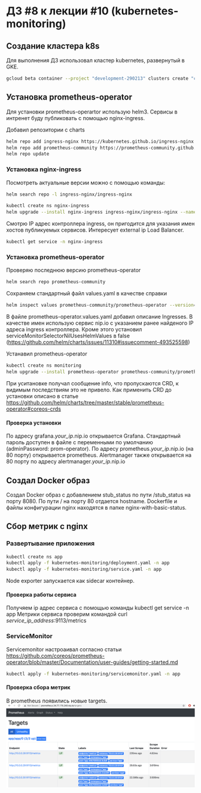# ДЗ #8 к лекции #10 (kubernetes-monitoring)

## Создание кластера k8s
Для выполнения ДЗ использовал кластер kubernetes, развернутый в GKE.
```bash
gcloud beta container --project "development-290213" clusters create "cluster-1" --zone "europe-west1-b" --no-enable-basic-auth --cluster-version "1.17.9-gke.1504" --release-channel "regular" --machine-type "e2-medium" --image-type "COS" --disk-type "pd-standard" --disk-size "100" --metadata disable-legacy-endpoints=true --scopes "https://www.googleapis.com/auth/devstorage.read_only","https://www.googleapis.com/auth/logging.write","https://www.googleapis.com/auth/monitoring","https://www.googleapis.com/auth/servicecontrol","https://www.googleapis.com/auth/service.management.readonly","https://www.googleapis.com/auth/trace.append" --num-nodes "2" --enable-stackdriver-kubernetes --enable-ip-alias --network "projects/development-290213/global/networks/default" --subnetwork "projects/development-290213/regions/europe-west1/subnetworks/default" --default-max-pods-per-node "110" --no-enable-master-authorized-networks --addons HorizontalPodAutoscaling,HttpLoadBalancing --enable-autoupgrade --enable-autorepair --max-surge-upgrade 1 --max-unavailable-upgrade 0
```

## Установка prometheus-operator
Для установки prometheus-operartor использую helm3. Сервисы в интренет буду публиковать с помощью nginx-ingress.

Добавил репозитории с charts
```bash
helm repo add ingress-nginx https://kubernetes.github.io/ingress-nginx
helm repo add prometheus-community https://prometheus-community.github.io/helm-charts
helm repo update
```

### Установка nginx-ingress

Посмотреть актуальные версии можно с помощью команды:
```bash
helm search repo -l ingress-nginx/ingress-nginx
```

```bash
kubectl create ns nginx-ingress
helm upgrade --install nginx-ingress ingress-nginx/ingress-nginx --namespace=nginx-ingress --version=3.7.1
```
Смотрю IP адрес контроллера ingress, он пригодится для указания имен хостов публикуемых сервисов. Интересует external ip Load Balancer.
```bash
kubectl get service -n nginx-ingress
```

### Установка prometheus-operator

Проверяю последнюю версию prometheus-operator
```bash
helm search repo prometheus-community
```

Сохраняем стандартный файл values.yaml в качестве справки
```bash
helm inspect values prometheus-community/prometheus-operator --version=9.3.2 > kubernetes-monitoring/prometheus-operator.values.yaml.default
```
В файле prometheus-operator.values.yaml добавил описание Ingresses. В качестве имен использую сервис nip.io с указанием ранее найденого IP адреса ingress контроллера.
Кроме этого установил serviceMonitorSelectorNilUsesHelmValues в false (https://github.com/helm/charts/issues/11310#issuecomment-493525598)

Устанавил prometheus-operator
```bash
kubectl create ns monitoring
helm upgrade --install prometheus-operator prometheus-community/prometheus-operator --version=9.3.2 --namespace=monitoring -f kubernetes-monitoring/prometheus-operator.values.yaml
```
При уситановке получал сообщение info, что пропускаются CRD, к видимым последствиям это не привело. Как применить CRD до установки описано в статье https://github.com/helm/charts/tree/master/stable/prometheus-operator#coreos-crds

#### Проверка установки
По адресу grafana.*your_ip*.nip.io открывается Grafana. Стандартный пароль доступен в файле с переменными по умолчанию (adminPassword: prom-operator).
По адресу prometheus.*your_ip*.nip.io (на 80 порту) открывается prometheus. Alertmanager также открывается на 80 порту по адресу alertmanager.*your_ip*.nip.io

## Создал Docker образ

Создал Docker образ с добавлением stub_status по пути /stub_status на порту 8080. По пути / на порту 80 отдается hostname.
Dockerfile и файлы конфигурации nginx находятся в папке nginx-with-basic-status.

## Сбор метрик с nginx

### Развертывание приложения
```bash
kubectl create ns app
kubectl apply -f kubernetes-monitoring/deployment.yaml -n app
kubectl apply -f kubernetes-monitoring/service.yaml -n app
```
Node exporter запускается как sidecar контейнер.

#### Проверка работы сервиса
Получяем ip адрес сервиса с помощью команды kubectl get service -n app
Метрики сервиса проверим командой curl *service_ip_address*:9113/metrics

### ServiceMonitor

Servicemonitor настроаивал согласно статьи https://github.com/coreos/prometheus-operator/blob/master/Documentation/user-guides/getting-started.md

```bash
kubectl apply -f kubernetes-monitoring/servicemonitor.yaml -n app
```

#### Проверка сбора метрик
В prometheus появились новые targets.
![prometheus targets](targets.png)
